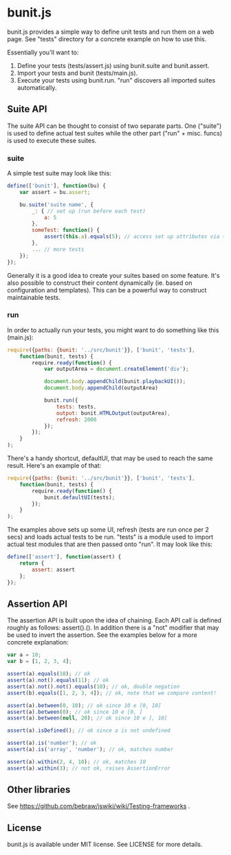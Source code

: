 bunit.js
========

bunit.js provides a simple way to define unit tests and run them on a web page. See "tests" directory for a concrete example on how to use this.

Essentially you'll want to:

1. Define your tests (tests/assert.js) using bunit.suite and bunit.assert.
2. Import your tests and bunit (tests/main.js).
3. Execute your tests using bunit.run. "run" discovers all imported suites automatically.

Suite API
---------

The suite API can be thought to consist of two separate parts. One ("suite") is used to define actual test suites while the other part ("run" + misc. funcs) is used to execute these suites.

### suite

A simple test suite may look like this:

```javascript
define(['bunit'], function(bu) {
    var assert = bu.assert;

    bu.suite('suite name', {
        _: { // set up (run before each test)
            a: 5
        },
        someTest: function() {
            assert(this.a).equals(5); // access set up attributes via this
        },
        ... // more tests
    });
});

```

Generally it is a good idea to create your suites based on some feature. It's also possible to construct their content dynamically (ie. based on configuration and templates). This can be a powerful way to construct maintainable tests.


### run

In order to actually run your tests, you might want to do something like this (main.js):

```javascript
require({paths: {bunit: '../src/bunit'}}, ['bunit', 'tests'],
    function(bunit, tests) {
        require.ready(function() {
            var outputArea = document.createElement('div');

            document.body.appendChild(bunit.playbackUI());
            document.body.appendChild(outputArea)

            bunit.run({
                tests: tests,
                output: bunit.HTMLOutput(outputArea),
                refresh: 2000
            });
        });
    }
);
```

There's a handy shortcut, defaultUI, that may be used to reach the same result. Here's an example of that:

```javascript
require({paths: {bunit: '../src/bunit'}}, ['bunit', 'tests'],
    function(bunit, tests) {
        require.ready(function() {
            bunit.defaultUI(tests);
        });
    }
);
```

The examples above sets up some UI, refresh (tests are run once per 2 secs) and loads actual tests to be run. "tests" is a module used to import actual test modules that are then passed onto "run". It may look like this:

```javascript
define(['assert'], function(assert) {
    return {
        assert: assert
    };
});
```

Assertion API
-------------

The assertion API is built upon the idea of chaining. Each API call is defined roughly as follows: assert(<given value>).<action>(<expected value>). In addition there is a "not" modifier that may be used to invert the assertion. See the examples below for a more concrete explanation:

```javascript
var a = 10;
var b = [1, 2, 3, 4];

assert(a).equals(10); // ok
assert(a).not().equals(11); // ok
assert(a).not().not().equals(10); // ok, double negation
assert(b).equals([1, 2, 3, 4]); // ok, note that we compare content!

assert(a).between(0, 10); // ok since 10 e [0, 10]
assert(a).between(0); // ok since 10 e [0, [
assert(a).between(null, 20); // ok since 10 e ], 10]

assert(a).isDefined(); // ok since a is not undefined

assert(a).is('number'); // ok
assert(a).is('array', 'number'); // ok, matches number

assert(a).within(2, 4, 10); // ok, matches 10
assert(a).within(3); // not ok, raises AssertionError
```

Other libraries
---------------

See https://github.com/bebraw/jswiki/wiki/Testing-frameworks .

License
-------

bunit.js is available under MIT license. See LICENSE for more details.
